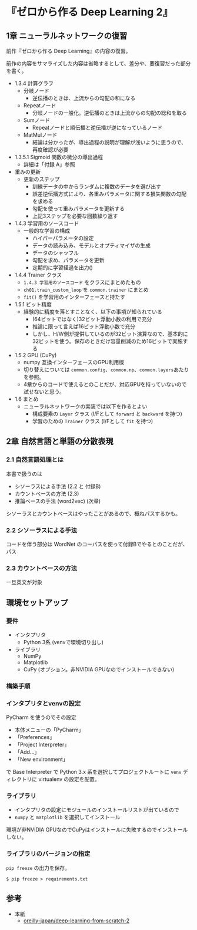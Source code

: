 # 『ゼロから作る Deep Learning 2』


## 1章 ニューラルネットワークの復習

前作『ゼロから作る Deep Learning』の内容の復習。

前作の内容をサマライズした内容は省略するとして、差分や、要復習だった部分を書く。

* 1.3.4 計算グラフ
    * 分岐ノード
        * 逆伝播のときは、上流からの勾配の和になる
    * Repeatノード
        * 分岐ノードの一般化。逆伝播のときは上流からの勾配の総和を取る
    * Sumノード
        * Repeatノードと順伝播と逆伝播が逆になっているノード
    * MatMulノード
        * 結論は分かったが、導出過程の説明が理解が浅いように思うので、再度確認が必要
* 1.3.5.1 Sigmoid 関数の微分の導出過程
    * 詳細は「付録 A」参照
* 重みの更新
    * 更新のステップ
        * 訓練データの中からランダムに複数のデータを選び出す
        * 誤差逆伝播方式により、各重みパラメータに関する損失関数の勾配を求める
        * 勾配を使って重みパラメータを更新する
        * 上記3ステップを必要な回数繰り返す
* 1.4.3 学習用のソースコード
    * 一般的な学習の構成
        * ハイパーパラメータの設定
        * データの読み込み、モデルとオプティマイザの生成
        * データのシャッフル
        * 勾配を求め、パラメータを更新
        * 定期的に学習経過を出力()
* 1.4.4 Trainer クラス
    * `1.4.3 学習用のソースコード` をクラスにまとめたもの
    * `ch01.train_custom_loop` を `common.trainer` にまとめ
    * `fit()` を学習用のインターフェースと持たす
* 1.5.1 ビット精度
    * 経験的に精度を落とすことなく、以下の事項が知られている
        * (64ビットではなく)32ビット浮動小数の利用で充分
        * 推論に限って言えば16ビット浮動小数で充分
        * しかし、H/W側が提供しているのが32ビット演算なので、基本的に32ビットを使う。保存のときだけ容量削減のため16ビットで実施する
* 1.5.2 GPU (CuPy)
    * numpy 互換インターフェースのGPU利用版
    * 切り替えについては `common.config`、`common.np`、`common.layers`あたりを参照。
    * 4章からのコードで使えるとのことだが、対応GPUを持っていないので試せないと思う。
* 1.6 まとめ
    * ニューラルネットワークの実装では以下を作るとよい
        * 構成要素の `Layer` クラス (I/Fとして `forward` と `backward` を持つ)
        * 学習のための `Trainer` クラス (I/Fとして `fit` を持つ)
    

## 2章 自然言語と単語の分散表現

### 2.1 自然言語処理とは

本書で扱うのは

* シソーラスによる手法 (2.2 と 付録B)
* カウントベースの方法 (2.3)
* 推論ベースの手法 (word2vec) (次章)

シソーラスとカウントベースはやったことがあるので、概ねパスするかも。


### 2.2 シソーラスによる手法

コードを伴う部分は WordNet のコーパスを使って付録Bでやるとのことだが、パス


### 2.3 カウントベースの方法

一旦英文が対象



## 環境セットアップ

### 要件

* インタプリタ
    * Python 3系 (venvで環境切り出し)
* ライブラリ
    * NumPy
    * Matplotlib
    * CuPy (オプション。非NVIDIA GPUなのでインストールできない)

    
### 構築手順

### インタプリタとvenvの設定

PyCharm を使うのでその設定

* 本体メニューの「PyCharm」
* 「Preferences」
* 「Project Interpreter」
* 「Add...」
* 「New environment」

で Base Interpreter で Python 3.x 系を選択してプロジェクトルートに `venv` ディレクトリに virtualenv の設定を配置。

### ライブラリ

* インタプリタの設定にモジュールのインストールリストが出ているので
* `numpy` と `matplotlib` を選択してインストール

環境が非NVIDIA GPUなのでCuPyはインストールに失敗するのでインストールしない。


### ライブラリのバージョンの指定

`pip freeze` の出力を保存。

```
$ pip freeze > requirements.txt
```




## 参考

* 本紙
    * [oreilly-japan/deep-learning-from-scratch-2](https://github.com/oreilly-japan/deep-learning-from-scratch-2) 
